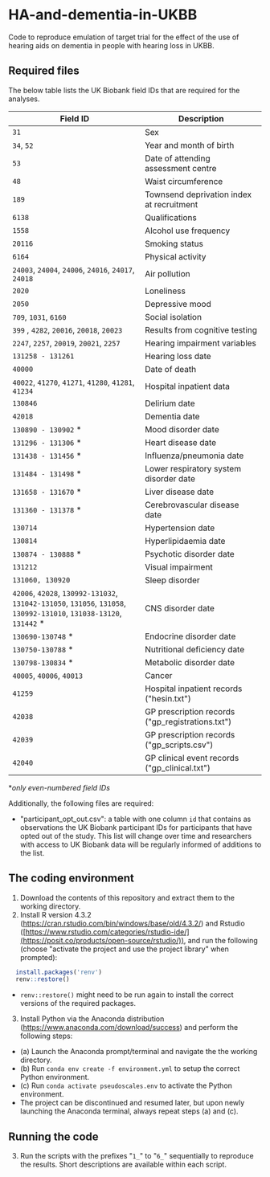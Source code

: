 # HA-and-dementia-in-UKBB
Code to reproduce emulation of target trial for the effect of the use of hearing aids on dementia in people with hearing loss in UKBB.

## Required files
The below table lists the UK Biobank field IDs that are required for the analyses.

Field ID | Description
----------- | -----
`31` |	Sex
`34`, `52` |	Year and month of birth
`53` |	Date of attending assessment centre
`48` |	Waist circumference
`189` |	Townsend deprivation index at recruitment
`6138` |	Qualifications
`1558` |	Alcohol use frequency
`20116` |	Smoking status
`6164` |	Physical activity
`24003`, `24004`, `24006`, `24016`, `24017`, `24018` | Air pollution
`2020` | Loneliness
`2050` | Depressive mood
`709`, `1031`, `6160` | Social isolation
`399` , `4282`, `20016`, `20018`, `20023` | Results from cognitive testing
`2247`, `2257`, `20019`, `20021`, `2257` |	Hearing impairment variables
`131258 - 131261` |	Hearing loss date
`40000` |	Date of death
`40022`, `41270`, `41271`, `41280`, `41281`, `41234` |	Hospital inpatient data
`130846` | Delirium date
`42018` |	Dementia date
`130890 - 130902` * |	Mood disorder date
`131296 - 131306` * |	Heart disease date
`131438 - 131456` * |	Influenza/pneumonia date
`131484 - 131498` * |	Lower respiratory system disorder date
`131658 - 131670` * |	Liver disease date
`131360 - 131378` * |	Cerebrovascular disease date
`130714` |	Hypertension date
`130814` |	Hyperlipidaemia date
`130874 - 130888` * |	Psychotic disorder date
`131212` | Visual impairment
`131060, 130920` | Sleep disorder
`42006`, `42028`, `130992-131032`, `131042-131050`, `131056`, `131058`, `130992-131010`, `131038-13120`, `131442` * | CNS disorder date
`130690-130748` * | Endocrine disorder date
`130750-130788` * | Nutritional deficiency date
`130798-130834` * | Metabolic disorder date
`40005`, `40006`, `40013` | Cancer
`41259` |	Hospital inpatient records ("hesin.txt")
`42038` | GP prescription records ("gp_registrations.txt")
`42039` | GP prescription records ("gp_scripts.csv")
`42040` | GP clinical event records ("gp_clinical.txt")

*_only even-numbered field IDs_

Additionally, the following files are required:
- "participant_opt_out.csv": a table with one column `id` that contains as observations the UK Biobank participant IDs for participants that have opted out of the study. This list will change over time and researchers with access to UK Biobank data will be regularly informed of additions to the list.


## The coding environment
1. Download the contents of this repository and extract them to the working directory.
2. Install R version 4.3.2 (https://cran.rstudio.com/bin/windows/base/old/4.3.2/) and Rstudio ([https://www.rstudio.com/categories/rstudio-ide/](https://posit.co/products/open-source/rstudio/)), and run the following (choose "activate the project and use the project library" when prompted):
```R
  install.packages('renv')
  renv::restore()
```
- `renv::restore()` might need to be run again to install the correct versions of the required packages.
3. Install Python via the Anaconda distribution (https://www.anaconda.com/download/success) and perform the following steps:
- (a) Launch the Anaconda prompt/terminal and navigate the the working directory.
- (b) Run `conda env create -f environment.yml` to setup the correct Python environment.
- (c) Run `conda activate pseudoscales.env` to activate the Python environment.
- The project can be discontinued and resumed later, but upon newly launching the Anaconda terminal, always repeat steps (a) and (c).

## Running the code



3. Run the scripts with the prefixes "`1_`" to "`6_`" sequentially to reproduce the results. Short descriptions are available within each script.
